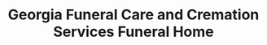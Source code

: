 ---
title: "Georgia Funeral Care and Cremation Services Funeral Home"
url: /acworth/georgia-funeral-care-and-cremation-services-funeral-home/
shop: funeral directors
---